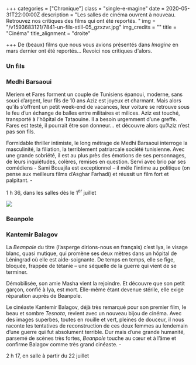 +++
categories = ["Chronique"]
class = "single-e-magine"
date = 2020-05-31T22:00:00Z
description = "Les salles de cinéma ouvrent à nouveau. Retrouvez nos critiques des films qui ont été reportés. "
img = "/v1593683121/7841-un-fils-still-05_gzxzvr.jpg"
img_credits = ""
title = "Cinéma"
title_alignment = "droite"

+++
De (beaux) films que nous vous avions présentés dans _Imagine_ en mars dernier ont été reportés… Revoici nos critiques d'alors.

### Un fils

### Medhi Barsaoui

Meriem et Fares forment un couple de Tunisiens épanoui, moderne, sans souci d’argent, leur fils de 10 ans Aziz est joyeux et charmant. Mais alors qu’ils s’offrent un petit week-end de vacances, leur voiture se retrouve sous le feu d’un échange de balles entre militaires et milices. Aziz est touché, transporté à l’hôpital de Tataouine. Il a besoin urgemment d’une greffe. Fares est testé, il pourrait être son donneur… et découvre alors qu’Aziz n’est pas son fils.

Formidable thriller intimiste, le long métrage de Medhi Barsaoui interroge la masculinité, la filiation, la terriblement patriarcale société tunisienne. Avec une grande sobriété, il est au plus près des émotions de ses personnages, de leurs inquiétudes, colères, remises en question. Servi avec brio par ses comédiens - Sami Bouajila est exceptionnel – il mêle l’intime au politique (on pense aux meilleurs films d’Asghar Farhadi) et réussit un film fort et palpitant. - 

1 h 36, dans les salles dès le 1<sup>er</sup> juillet

![](https://res.cloudinary.com/drg3m95yg/image/upload/c_limit,dpr_auto,q_70,w_1000,f_auto/v1593683127/persfoto-914-BEANPOLE-Still-5_sldqiz.jpg)

### Beanpole

### Kantemir Balagov

La _Beanpole_ du titre (l’asperge dirions-nous en français) c’est Iya, le visage blanc, quasi mutique, qui promène ses deux mètres dans un hôpital de Léningrad où elle est aide-soignante. De temps en temps, elle se fige, bloquée, frappée de tétanie – une séquelle de la guerre qui vient de se terminer.

Démobilisée, son amie Masha vient la rejoindre. Et découvre que son petit garçon, confié à Iya, est mort. Elle-même étant devenue stérile, elle exige réparation auprès de Beanpole.

Le cinéaste Kantemir Balagov, déjà très remarqué pour son premier film, le beau et sombre _Tesnota_, revient avec un nouveau bijou de cinéma. Avec des images superbes, toutes en rouille et vert, pleines de douceur, il nous raconte les tentatives de reconstruction de ces deux femmes au lendemain d’une guerre qui fut absolument terrible. Dur mais d’une grande humanité, parsemé de scènes très fortes, _Beanpole_ touche au cœur et à l’âme et confirme Balagov comme très grand cinéaste. - 

2 h 17, en salle à partir du 22 juillet